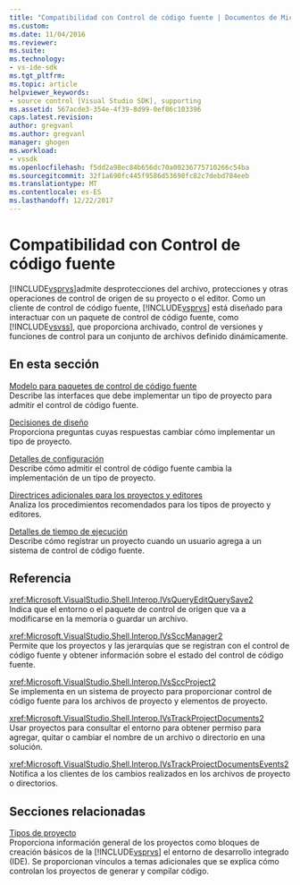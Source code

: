 ```yaml
---
title: "Compatibilidad con Control de código fuente | Documentos de Microsoft"
ms.custom: 
ms.date: 11/04/2016
ms.reviewer: 
ms.suite: 
ms.technology:
- vs-ide-sdk
ms.tgt_pltfrm: 
ms.topic: article
helpviewer_keywords:
- source control [Visual Studio SDK], supporting
ms.assetid: 567acde3-354e-4f39-8d99-0ef86c103396
caps.latest.revision: 
author: gregvanl
ms.author: gregvanl
manager: ghogen
ms.workload:
- vssdk
ms.openlocfilehash: f5dd2a98ec84b656dc70a00236775710266c54ba
ms.sourcegitcommit: 32f1a690fc445f9586d53698fc82c7debd784eeb
ms.translationtype: MT
ms.contentlocale: es-ES
ms.lasthandoff: 12/22/2017
---
```

# <a name="supporting-source-control"></a>Compatibilidad con Control de código fuente
[!INCLUDE[vsprvs](../../code-quality/includes/vsprvs_md.md)]admite desprotecciones del archivo, protecciones y otras operaciones de control de origen de su proyecto o el editor. Como un cliente de control de código fuente, [!INCLUDE[vsprvs](../../code-quality/includes/vsprvs_md.md)] está diseñado para interactuar con un paquete de control de código fuente, como [!INCLUDE[vsvss](../../extensibility/includes/vsvss_md.md)], que proporciona archivado, control de versiones y funciones de control para un conjunto de archivos definido dinámicamente.  
  
## <a name="in-this-section"></a>En esta sección  
 [Modelo para paquetes de control de código fuente](../../extensibility/internals/model-for-source-control-packages.md)  
 Describe las interfaces que debe implementar un tipo de proyecto para admitir el control de código fuente.  
  
 [Decisiones de diseño](../../extensibility/internals/source-control-design-decisions.md)  
 Proporciona preguntas cuyas respuestas cambiar cómo implementar un tipo de proyecto.  
  
 [Detalles de configuración](../../extensibility/internals/source-control-configuration-details.md)  
 Describe cómo admitir el control de código fuente cambia la implementación de un tipo de proyecto.  
  
 [Directrices adicionales para los proyectos y editores](../../extensibility/internals/additional-source-control-guidelines-for-projects-and-editors.md)  
 Analiza los procedimientos recomendados para los tipos de proyecto y editores.  
  
 [Detalles de tiempo de ejecución](../../extensibility/internals/source-control-runtime-details.md)  
 Describe cómo registrar un proyecto cuando un usuario agrega a un sistema de control de código fuente.  
  
## <a name="reference"></a>Referencia  
 <xref:Microsoft.VisualStudio.Shell.Interop.IVsQueryEditQuerySave2>  
 Indica que el entorno o el paquete de control de origen que va a modificarse en la memoria o guardar un archivo.  
  
 <xref:Microsoft.VisualStudio.Shell.Interop.IVsSccManager2>  
 Permite que los proyectos y las jerarquías que se registran con el control de código fuente y obtener información sobre el estado del control de código fuente.  
  
 <xref:Microsoft.VisualStudio.Shell.Interop.IVsSccProject2>  
 Se implementa en un sistema de proyecto para proporcionar control de código fuente para los archivos de proyecto y elementos de proyecto.  
  
 <xref:Microsoft.VisualStudio.Shell.Interop.IVsTrackProjectDocuments2>  
 Usar proyectos para consultar el entorno para obtener permiso para agregar, quitar o cambiar el nombre de un archivo o directorio en una solución.  
  
 <xref:Microsoft.VisualStudio.Shell.Interop.IVsTrackProjectDocumentsEvents2>  
 Notifica a los clientes de los cambios realizados en los archivos de proyecto o directorios.  
  
## <a name="related-sections"></a>Secciones relacionadas  
 [Tipos de proyecto](../../extensibility/internals/project-types.md)  
 Proporciona información general de los proyectos como bloques de creación básicos de la [!INCLUDE[vsprvs](../../code-quality/includes/vsprvs_md.md)] el entorno de desarrollo integrado (IDE). Se proporcionan vínculos a temas adicionales que se explica cómo controlan los proyectos de generar y compilar código.